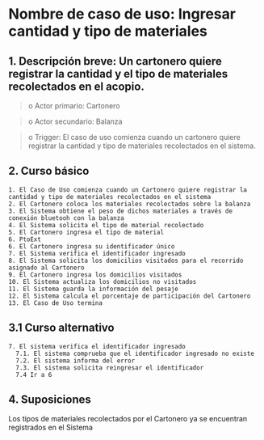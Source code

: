 
# Nombre de caso de uso: Ingresar cantidad y tipo de materiales
## 1. Descripción breve: Un cartonero quiere registrar la cantidad y el tipo de materiales recolectados en el acopio.

>o Actor primario: Cartonero

>o Actor secundario: Balanza

>o Trigger: El caso de uso comienza cuando un cartonero quiere registrar la cantidad y tipo de materiales recolectados en el sistema.

## 2. Curso básico

    1. El Caso de Uso comienza cuando un Cartonero quiere registrar la cantidad y tipo de materiales recolectados en el sistema
    2. El Cartonero coloca los materiales recolectados sobre la balanza
    3. El Sistema obtiene el peso de dichos materiales a través de conexión bluetooh con la balanza
    4. El Sistema solicita el tipo de material recolectado
    5. El Cartonero ingresa el tipo de material
    6. PtoExt
    6. El Cartonero ingresa su identificador único
    7. El Sistema verifica el identificador ingresado
    8. El Sistema solicita los domicilios visitados para el recorrido asignado al Cartonero
    9. El Cartonero ingresa los domicilios visitados
    10. El Sistema actualiza los domicilios no visitados
    11. El Sistema guarda la información del pesaje
    12. El Sistema calcula el porcentaje de participación del Cartonero
    13. El Caso de Uso termina

## 3.1 Curso alternativo

    7. El sistema verifica el identificador ingresado
      7.1. El sistema comprueba que el identificador ingresado no existe
      7.2. El sistema informa del error
      7.3. El sistema solicita reingresar el identificador
      7.4 Ir a 6
>

## 4. Suposiciones
Los tipos de materiales recolectados por el Cartonero ya se encuentran registrados en el Sistema
